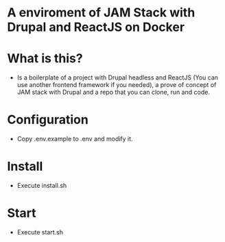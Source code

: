 # A enviroment of JAM Stack with Drupal and ReactJS on Docker

What is this?
========
  - Is a boilerplate of a project with Drupal headless and ReactJS (You can use another frontend framework if you needed), a prove of concept of JAM stack with Drupal and a repo that you can clone, run and code.

Configuration
========
  - Copy .env.example to .env and modify it. 

Install
========
  - Execute install.sh

Start
========  
  - Execute start.sh
